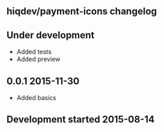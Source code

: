 hiqdev/payment-icons changelog
------------------------------

## Under development

- Added tests
- Added preview

## 0.0.1 2015-11-30

- Added basics

## Development started 2015-08-14

